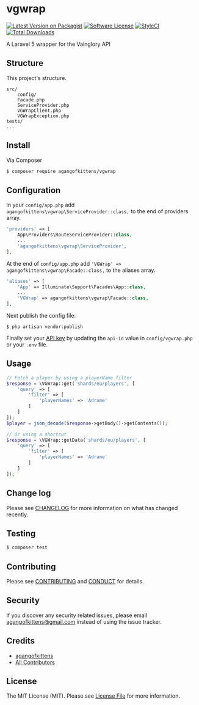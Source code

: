 # vgwrap

[![Latest Version on Packagist][ico-version]][link-packagist]
[![Software License][ico-license]](LICENSE.md)
[![StyleCI][ico-styleci]][link-styleci]
[![Total Downloads][ico-downloads]][link-downloads]

A Laravel 5 wrapper for the Vainglory API

## Structure

This project's structure.

```
src/
    config/
    Facade.php
    ServiceProvider.php
    VGWrapClient.php
    VGWrapException.php
tests/
...
```


## Install

Via Composer

``` bash
$ composer require agangofkittens/vgwrap
```

## Configuration

In your `config/app.php` add `agangofkittens\vgwrap\ServiceProvider::class,` to the end of providers array.
``` php
'providers' => [
    App\Providers\RouteServiceProvider::class,
    ...
    'agangofkittens\vgwrap\ServiceProvider',
],
```
At the end of `config/app.php` add `'VGWrap' => agangofkittens\vgwrap\Facade::class,` to the aliases array.
``` php
'aliases' => [
    'App' => Illuminate\Support\Facades\App::class,
    ...
    'VGWrap' => agangofkittens\vgwrap\Facade::class,
],
```

Next publish the config file:
``` shell
$ php artisan vendor:publish
```

Finally set your [API key](https://developer.vainglorygame.com/) by updating the `api-id` value in `config/vgwrap.php` or your `.env` file.

## Usage

``` php
// Fetch a player by using a playerName filter
$response = \VGWrap::get('shards/eu/players', [
    'query' => [
        'filter' => [
            'playerNames' => 'Adrame'
        ]
    ]
]);
$player = json_decode($response->getBody()->getContents());

// Or using a shortcut
$response = \VGWrap::getData('shards/eu/players', [
    'query' => [
        'filter' => [
            'playerNames' => 'Adrame'
        ]
    ]
]);
```

## Change log

Please see [CHANGELOG](CHANGELOG.md) for more information on what has changed recently.

## Testing

``` bash
$ composer test
```

## Contributing

Please see [CONTRIBUTING](CONTRIBUTING.md) and [CONDUCT](CONDUCT.md) for details.

## Security

If you discover any security related issues, please email agangofkittens@gmail.com instead of using the issue tracker.

## Credits

- [agangofkittens][link-author]
- [All Contributors][link-contributors]

## License

The MIT License (MIT). Please see [License File](LICENSE.md) for more information.

[ico-version]: https://img.shields.io/packagist/v/agangofkittens/vgwrap.svg?style=flat-square
[ico-license]: https://img.shields.io/badge/license-MIT-brightgreen.svg?style=flat-square
[ico-downloads]: https://img.shields.io/packagist/dt/agangofkittens/vgwrap.svg?style=flat-square
[ico-styleci]: https://styleci.io/repos/98232070/shield

[link-packagist]: https://packagist.org/packages/agangofkittens/vgwrap
[link-downloads]: https://packagist.org/packages/agangofkittens/vgwrap
[link-author]: https://github.com/agangofkittens
[link-contributors]: ../../contributors
[link-styleci]: https://styleci.io/repos/98232070
